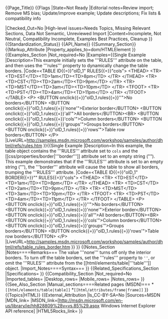 {{Page_Title}}
{{Flags
|State=Not Ready
|Editorial notes=Review import; Remove MS bias; Update/improve example; Update descriptions; Fix lists & compatibility info

|Checked_Out=No
|High-level issues=Needs Topics, Missing Relevant Sections, Data Not Semantic, Unreviewed Import
|Content=Incomplete, Not Neutral, Compatibility Incomplete, Examples Best Practices, Cleanup
}}
{{Standardization_Status}}
{{API_Name}}
{{Summary_Section}}
{{Markup_Attribute
|Property_applies_to=dom/HTMLElement
}}
{{Examples_Section
|Not_required=No
|Examples={{Single Example
|Description=This example initially sets the '''RULES''' attribute on the table, and then uses the '''rules''' property to dynamically change the table borders.
|Code=&lt;TABLE ID{{=}}"oID_1" RULES{{=}}"cols"&gt;
&lt;THEAD&gt;
&lt;TR&gt;
&lt;TD&gt;EST&lt;/TD&gt;&lt;TD&gt;1am&lt;/TD&gt;&lt;TD&gt;8pm&lt;/TD&gt;
&lt;/TR&gt;
&lt;/THEAD&gt;
&lt;TR&gt;
&lt;TD&gt;CST&lt;/TD&gt;&lt;TD&gt;2am&lt;/TD&gt;&lt;TD&gt;9pm&lt;/TD&gt;
&lt;/TR&gt;
&lt;TR&gt;
&lt;TD&gt;MST&lt;/TD&gt;&lt;TD&gt;3am&lt;/TD&gt;&lt;TD&gt;10pm&lt;/TD&gt;
&lt;/TR&gt;
&lt;TFOOT&gt;
&lt;TR&gt;
&lt;TD&gt;PST&lt;/TD&gt;&lt;TD&gt;4am&lt;/TD&gt;&lt;TD&gt;11pm&lt;/TD&gt;
&lt;/TR&gt;
&lt;/TFOOT&gt;
&lt;/TABLE&gt;
&lt;P&gt;
&lt;BUTTON onclick{{=}}"oID_1.rules{{=}}''"&gt;No borders&lt;/BUTTON&gt;
&lt;BUTTON onclick{{=}}"oID_1.rules{{=}}'none'"&gt;Exterior border&lt;/BUTTON&gt;
&lt;BUTTON onclick{{=}}"oID_1.rules{{=}}'all'"&gt;All borders&lt;/BUTTON&gt;&lt;BR&gt;
&lt;BUTTON onclick{{=}}"oID_1.rules{{=}}'cols'"&gt;Column borders&lt;/BUTTON&gt;
&lt;BUTTON onclick{{=}}"oID_1.rules{{=}}'groups'"&gt;Groups borders&lt;/BUTTON&gt;
&lt;BUTTON onclick{{=}}"oID_1.rules{{=}}'rows'"&gt;Table row borders&lt;/BUTTON&gt;
&lt;/P&gt;
|LiveURL=http://samples.msdn.microsoft.com/workshop/samples/author/dhtml/refs/rules.htm
}}{{Single Example
|Description=In this example, the table object contains the '''RULES'''  attribute set to <code>cols</code> and the [[css/properties/border|'''border''']] attribute set to an empty string (""). This example demonstrates that if the '''RULES''' attribute is set to an empty string (""), the '''border''' attribute will cause the table to show all borders, trumping the '''RULES''' attribute.
|Code=&lt;TABLE ID{{=}}"oID_1" BORDER{{=}}"" RULES{{=}}"cols"&gt;
&lt;THEAD&gt;
&lt;TR&gt;
&lt;TD&gt;EST&lt;/TD&gt;&lt;TD&gt;1am&lt;/TD&gt;&lt;TD&gt;8pm&lt;/TD&gt;
&lt;/TR&gt;
&lt;/THEAD&gt;
&lt;TR&gt;
&lt;TD&gt;CST&lt;/TD&gt;&lt;TD&gt;2am&lt;/TD&gt;&lt;TD&gt;9pm&lt;/TD&gt;
&lt;/TR&gt;
&lt;TR&gt;
&lt;TD&gt;MST&lt;/TD&gt;&lt;TD&gt;3am&lt;/TD&gt;&lt;TD&gt;10pm&lt;/TD&gt;
&lt;/TR&gt;
&lt;TFOOT&gt;
&lt;TR&gt;
&lt;TD&gt;PST&lt;/TD&gt;&lt;TD&gt;4am&lt;/TD&gt;&lt;TD&gt;11pm&lt;/TD&gt;
&lt;/TR&gt;
&lt;/TFOOT&gt;
&lt;/TABLE&gt;
&lt;P&gt;
&lt;BUTTON onclick{{=}}"oID_1.rules{{=}}''"&gt;No borders&lt;/BUTTON&gt;
&lt;BUTTON onclick{{=}}"oID_1.rules{{=}}'none'"&gt;Exterior border&lt;/BUTTON&gt;
&lt;BUTTON onclick{{=}}"oID_1.rules{{=}}'all'"&gt;All borders&lt;/BUTTON&gt;&lt;BR&gt;
&lt;BUTTON onclick{{=}}"oID_1.rules{{=}}'cols'"&gt;Column borders&lt;/BUTTON&gt;
&lt;BUTTON onclick{{=}}"oID_1.rules{{=}}'groups'"&gt;Groups borders&lt;/BUTTON&gt;
&lt;BUTTON onclick{{=}}"oID_1.rules{{=}}'rows'"&gt;Table row borders&lt;/BUTTON&gt;
&lt;/P&gt;
|LiveURL=http://samples.msdn.microsoft.com/workshop/samples/author/dhtml/refs/table_rules_border.htm
}}
}}
{{Notes_Section
|Notes====Remarks===
The value '''none''' turns off only the interior borders. To turn off the table borders, set the '''rules''' property to <code>''</code>, or omit the '''RULES''' attribute from the [[html/elements/table|'''table''']] object.
|Import_Notes====Syntax===
}}
{{Related_Specifications_Section
|Specifications=
}}
{{Compatibility_Section
|Not_required=No
|Imported_tables=
|Desktop_rows=
|Mobile_rows=
|Notes_rows=
}}
{{See_Also_Section
|Manual_sections====Related pages (MSDN)===
*<code>[[html/elements/table|table]]</code>
*<code>[[html/attributes/frame|frame]]</code>
}}
{{Topics|HTML}}
{{External_Attribution
|Is_CC-BY-SA=No
|Sources=MSDN
|MDN_link=
|MSDN_link=[http://msdn.microsoft.com/en-us/library/ie/hh828809%28v=vs.85%29.aspx Windows Internet Explorer API reference]
|HTML5Rocks_link=
}}